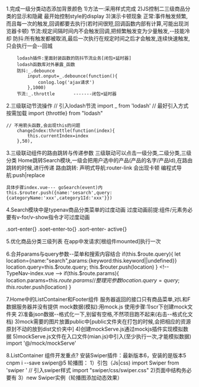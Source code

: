 1.完成一级分类动态添加背景颜色
    1)方法一:采用样式完成
    2)JS控制二三级商品分类的显示和隐藏
        最开始控制style的display
    3)演示卡顿现象
        正常:事件触发频繁,而且每一次的触发,回调都要去执行(若时间很短,回调函数内部有计算,可能出现浏览器卡顿)
        节流:规定间隔时间内不会触发回调,把频繁触发变为少量触发,--技能冷却
        防抖:所有触发都被取消,最后一次执行在规定时间之后才会触发,连续快速触发,只会执行一会--回城

        lodash插件:里面封装函数的防抖节流业务[闭包+延时器]
        lodash函数库对外暴露_函数
        防抖:_.debounce
            input.onput=_.debounce(function(){
                conlog.log('ajax请求')
            },1000)
        节流:_.throttle       -------闭包+延时器
    
2.三级联动节流操作
    // 引入lodash节流 import _ from 'lodash'
    // 最好引入方式按需加载
        import {throttle} from "lodash"

    // 不用箭头函数,会出现this的问题
        changeIndex:throttle(function(index){
            this.currentIndex=index
        },50),

3.三级联动组件的路由跳转与传递参数
    三级联动可以点击一级分类,二级分类,三级分类
    Home跳转Search模块,一级会把用户选中的产品(产品的名字/产品Id),在路由跳转的时候,进行传递
    路由跳转:
        声明式导航:router-link 会出现卡顿
        编程式导航:push|replace

    具体步骤index.vue--- goSearch(event)内
    this.$router.push({name:'sesarch',query:{categoryName:'xxx',category1Id:'xxx'}})

4.Search模块中是typenav商品分类菜单的过度动画
    过度动画前提:组件/元素务必要有v-for/v-show指令才可过度动画
    <transtion name='sort'>
        <div></div>
    </transtion>
        <!-- 动画开始 -->
        .sort-enter{}
        <!-- 动画结束 -->
        .soet-enter-to{}
        <!-- 动画时长 -->
        .sort-enter- active{}

5.优化商品分类三级列表
    在app中发请求[根组件mounted]执行一次

6.合并params与query参数--菜单和搜索内容结合
    <!-- header-index.vue -->
    if(this.$route.query){
        let location={name:"search",params:{keyword:this.keyword||undefined}}
        location.query=this.$route.query;
        this.$router.push(location)
    }
    <!-- TypeNav-index.vue -->
    if(this.$route.params){
        location.params=this.$route.params
       // 整理完参数
        location.query=query;
        this.$router.push(location)
    }

7.Home中的ListContainer和Footer组件
    服务器返回的接口只有商品菜单,对L和F数据服务器并没有提供
    mock数据(模拟):用mock.js
        使用步骤:1)scr下创建mock文件夹
                2)准备json数据--格式化一下,别留有空格,不然项目跑不起来(右击--格式化文档)
                3)mock需要的图片放置public中[public文件夹在打包的时候,会把相应的资源原封不动的放到dist文价夹中]
                4)创建mockServe.js通过mockjs插件实现模拟数据
                5)mockServe.js文件在入口文件(mian.js)中引入(至少执行一次,才能模拟数据)
                    import '@/mock/mockServe'


8.ListContainer 组件开发重点?
    安装Swiper插件：最新版本6，安装的是版本5
    cnpm i --save swiper@5
    轮播图：
        1）引包（Js|css)
            import Swiper from 'swiper '
                // 引入swiper样式
            import "swiper/css/swiper.css"
        2)页面中结构务必要有
        3）new Swiper实例（轮播图添加动态效果）
        
        